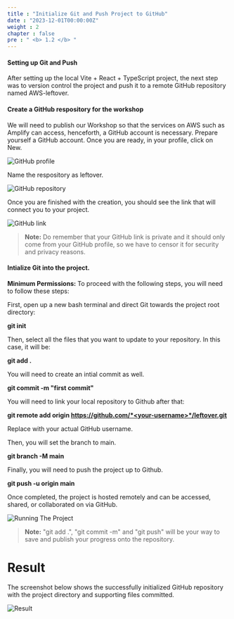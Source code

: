 ```yaml
---
title : "Initialize Git and Push Project to GitHub"
date : "2023-12-01T00:00:00Z"
weight : 2
chapter : false
pre : " <b> 1.2 </b> "
---
```


#### Setting up Git and Push

After setting up the local Vite + React + TypeScript project, the next step was to version control the project and push it to a remote GitHub repository named AWS-leftover.

#### Create a GitHub respository for the workshop 

We will need to publish our Workshop so that the services on AWS such as Amplify can access, henceforth, a GitHub account is necessary. Prepare yourself a GitHub account. Once you are ready, in your profile, click on New.

![GitHub profile](/images/1/2-1.png?featherlight=false&width=90pc)

Name the respository as leftover. 

![GitHub repository](/images/1/2-2.png?featherlight=false&width=90pc)

Once you are finished with the creation, you should see the link that will connect you to your project. 

![GitHub link](/images/1/2-3.png?featherlight=false&width=90pc)

  > **Note:** Do remember that your GitHub link is private and it should only come from your GitHub profile, so we have to censor it for security and privacy reasons.

#### Intialize Git into the project.

**Minimum Permissions:**
To proceed with the following steps, you will need to follow these steps:

First, open up a new bash terminal and direct Git towards the project root directory:

**git init**

Then, select all the files that you want to update to your repository. In this case, it will be:

**git add .**

You will need to create an intial commit as well. 

**git commit -m "first commit"**

You will need to link your local repository to Github after that: 

**git remote add origin https://github.com/*<your-username>*/leftover.git**

Replace <your-username> with your actual GitHub username.

Then, you will set the branch to main.

**git branch -M main**

Finally, you will need to push the project up to Github.

**git push -u origin main**

Once completed, the project is hosted remotely and can be accessed, shared, or collaborated on via GitHub.

![Running The Project](/images/1/2-4.png?featherlight=false&width=90pc)

  > **Note:** "git add .", "git commit -m" and "git push" will be your way to save and publish your progress onto the repository.

# Result

The screenshot below shows the successfully initialized GitHub repository with the project directory and supporting files committed.

![Result](/images/1/2-5.png?featherlight=false&width=90pc)
